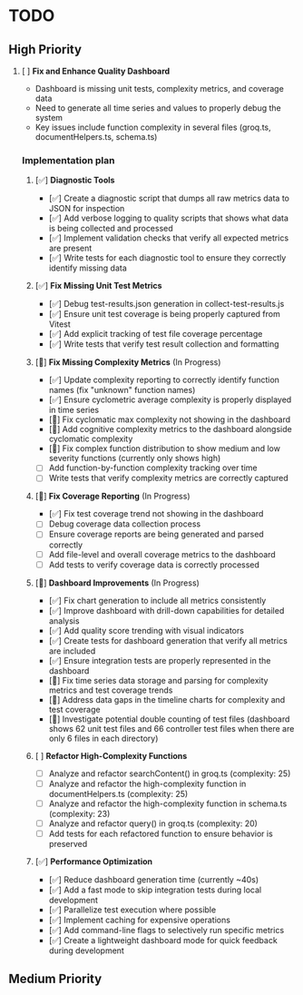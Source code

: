 # TODO

## High Priority
1. [ ] **Fix and Enhance Quality Dashboard**

    - Dashboard is missing unit tests, complexity metrics, and coverage data
    - Need to generate all time series and values to properly debug the system
    - Key issues include function complexity in several files (groq.ts, documentHelpers.ts, schema.ts)

    ### Implementation plan
    1. [✅] **Diagnostic Tools**
         - [✅] Create a diagnostic script that dumps all raw metrics data to JSON for inspection
         - [✅] Add verbose logging to quality scripts that shows what data is being collected and processed
         - [✅] Implement validation checks that verify all expected metrics are present
         - [✅] Write tests for each diagnostic tool to ensure they correctly identify missing data

    2. [✅] **Fix Missing Unit Test Metrics**
         - [✅] Debug test-results.json generation in collect-test-results.js
         - [✅] Ensure unit test coverage is being properly captured from Vitest
         - [✅] Add explicit tracking of test file coverage percentage
         - [✅] Write tests that verify test result collection and formatting

    3. [🔄] **Fix Missing Complexity Metrics** (In Progress)
         - [✅] Update complexity reporting to correctly identify function names (fix "unknown" function names)
         - [✅] Ensure cyclometric average complexity is properly displayed in time series
         - [🔄] Fix cyclomatic max complexity not showing in the dashboard
         - [🔄] Add cognitive complexity metrics to the dashboard alongside cyclomatic complexity
         - [🔄] Fix complex function distribution to show medium and low severity functions (currently only shows high)
         - [ ] Add function-by-function complexity tracking over time
         - [ ] Write tests that verify complexity metrics are correctly captured

    4. [🔄] **Fix Coverage Reporting** (In Progress)
         - [✅] Fix test coverage trend not showing in the dashboard
         - [ ] Debug coverage data collection process
         - [ ] Ensure coverage reports are being generated and parsed correctly
         - [ ] Add file-level and overall coverage metrics to the dashboard
         - [ ] Add tests to verify coverage data is correctly processed

    5. [🔄] **Dashboard Improvements** (In Progress)
         - [✅] Fix chart generation to include all metrics consistently
         - [✅] Improve dashboard with drill-down capabilities for detailed analysis
         - [✅] Add quality score trending with visual indicators
         - [✅] Create tests for dashboard generation that verify all metrics are included
         - [✅] Ensure integration tests are properly represented in the dashboard
         - [🔄] Fix time series data storage and parsing for complexity metrics and test coverage trends
         - [🔄] Address data gaps in the timeline charts for complexity and test coverage
         - [🔄] Investigate potential double counting of test files (dashboard shows 62 unit test files and 66 controller test files when there are only 6 files in each directory)

    6. [ ] **Refactor High-Complexity Functions**
         - [ ] Analyze and refactor searchContent() in groq.ts (complexity: 25)
         - [ ] Analyze and refactor the high-complexity function in documentHelpers.ts (complexity: 25)
         - [ ] Analyze and refactor the high-complexity function in schema.ts (complexity: 23)
         - [ ] Analyze and refactor query() in groq.ts (complexity: 20)
         - [ ] Add tests for each refactored function to ensure behavior is preserved

    7. [✅] **Performance Optimization**
         - [✅] Reduce dashboard generation time (currently ~40s)
         - [✅] Add a fast mode to skip integration tests during local development
         - [✅] Parallelize test execution where possible
         - [✅] Implement caching for expensive operations
         - [✅] Add command-line flags to selectively run specific metrics
         - [✅] Create a lightweight dashboard mode for quick feedback during development

## Medium Priority


